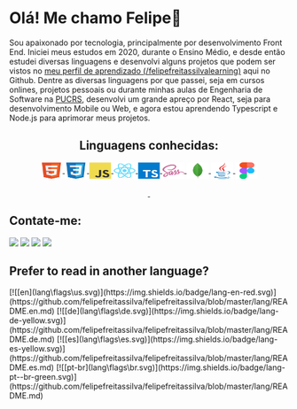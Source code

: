 <div>
    <h1>Olá! Me chamo Felipe👋</h1>
    <p>Sou apaixonado por tecnologia, principalmente por desenvolvimento Front End. Iniciei meus estudos em 2020, durante o Ensino Médio, e desde então estudei diversas linguagens e desenvolvi alguns projetos que podem ser vistos no <a href="https://github.com/felipefreitassilvalearning" target="_blank">meu perfil de aprendizado (/felipefreitassilvalearning)</a> aqui no Github. Dentre as diversas linguagens por que passei, seja em cursos onlines, projetos pessoais ou durante minhas aulas de Engenharia de Software na <a href="https://www.pucrs.br/politecnica/curso/engenharia-de-software/" target="_blank">PUCRS</a>, desenvolvi um grande apreço por React, seja para desenvolvimento Mobile ou Web, e agora estou aprendendo Typescript e Node.js para aprimorar meus projetos.</div>

<div align="center">
    <h2>Linguagens conhecidas: </h2>
    <div style="display: inline_block">
        <a href="https://pt.wikipedia.org/wiki/HTML">
            <img align="center" alt="Logo-HTML" height="30" width="40" src="https://raw.githubusercontent.com/devicons/devicon/master/icons/html5/html5-original.svg">
        </a>
        <a href="https://pt.wikipedia.org/wiki/Cascading_Style_Sheets">
            <img align="center" alt="Logo-CSS" height="30" width="40" src="https://raw.githubusercontent.com/devicons/devicon/master/icons/css3/css3-original.svg">
        </a>
        <a href="https://www.javascript.com/">
            <img align="center" alt="Logo-Js" height="30" width="40" src="https://raw.githubusercontent.com/devicons/devicon/master/icons/javascript/javascript-original.svg">
        </a>
        <a href="https://reactjs.org/">
            <img align="center" alt="Logo-React" height="30" width="40" src="https://raw.githubusercontent.com/devicons/devicon/master/icons/react/react-original.svg">
        </a>
        <a href="https://www.typescriptlang.org/">
            <img align="center" alt="Logo-Ts" height="30" width="40" src="https://raw.githubusercontent.com/devicons/devicon/master/icons/typescript/typescript-original.svg">
        </a>
        <a href="https://sass-lang.com/">
            <img align="center" alt="Logo-Sass" height="30" width="40" src="https://raw.githubusercontent.com/devicons/devicon/master/icons/sass/sass-original.svg">
        </a>
        <a href="https://www.mongodb.com/">
            <img align="center" alt="Logo-MongoDB" height="30" width="40" src="https://raw.githubusercontent.com/devicons/devicon/master/icons/mongodb/mongodb-original.svg">
        </a>
        <a href="https://www.java.com/">
            <img align="center" alt="Logo-Java" height="30" width="40" src="https://raw.githubusercontent.com/devicons/devicon/master/icons/java/java-original.svg">
        </a>
        <a href="https://www.figma.com/best-practices/guide-to-developer-handoff/components-styles-and-documentation/">
            <img align="center" alt="Logo-Figma" height="30" width="40" src="https://raw.githubusercontent.com/devicons/devicon/master/icons/figma/figma-original.svg">
        </a>
    </div><br>
    <a href="https://github.com/felipefreitassilva?tab=repositories" target="_blank">
    <img height="180em" src="https://felipefreitassilva-github-readme-stats.vercel.app/api/top-langs/?username=felipefreitassilva&layout=compact&langs_count=7&theme=dracula" alt="" />
    <img height="180em" src="https://felipefreitassilva-github-readme-stats.vercel.app/api?username=felipefreitassilva&show_icons=true&theme=dracula&include_all_commits=true&count_private=true" alt="" /></a>
</div>

<div>
    <h2>Contate-me: </h2>
    <a href="https://felipefreitassilva.com.br/"><img src="https://img.shields.io/badge/Visite meu site!-1d34a3?style=for-the-badge&logo=internet&logoColor=white" /></a>
    <a href="mailto:eu.felipefreitassilva@gmail.com"><img src="https://img.shields.io/badge/Gmail-D14836?style=for-the-badge&logo=gmail&logoColor=white" /></a>
    <a href="https://www.linkedin.com/in/felipefreitassilva/"><img src="https://img.shields.io/badge/LinkedIn-0077B5?style=for-the-badge&logo=linkedin&logoColor=white" /></a>
    <a href="https://www.github.com/felipefreitassilvalearning/"><img src="https://img.shields.io/badge/GitHub-4F5459?style=for-the-badge&logo=github&logoColor=white" /></a>
</div>

<div>
    <h2>Prefer to read in another language?</h2>
    [![[en](lang\flags\us.svg)](https://img.shields.io/badge/lang-en-red.svg)](https://github.com/felipefreitassilva/felipefreitassilva/blob/master/lang/README.en.md)
    [![[de](lang\flags\de.svg)](https://img.shields.io/badge/lang-de-yellow.svg)](https://github.com/felipefreitassilva/felipefreitassilva/blob/master/lang/README.de.md)
    [![[es](lang\flags\es.svg)](https://img.shields.io/badge/lang-es-yellow.svg)](https://github.com/felipefreitassilva/felipefreitassilva/blob/master/lang/README.es.md)
    [![[pt-br](lang\flags\br.svg)](https://img.shields.io/badge/lang-pt--br-green.svg)](https://github.com/felipefreitassilva/felipefreitassilva/blob/master/lang/README.md)
</div>
